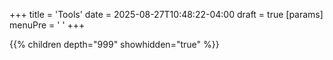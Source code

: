 +++
title = 'Tools'
date = 2025-08-27T10:48:22-04:00
draft = true
[params]
  menuPre = '<i class="fa-solid fa-screwdriver-wrench"></i> '
+++


{{% children depth="999" showhidden="true" %}}
